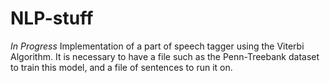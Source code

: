 # NLP-stuff

*In Progress*
Implementation of a part of speech tagger using the Viterbi Algorithm. It is necessary to have a file such as the Penn-Treebank dataset to train this model, and a file of sentences to run it on.
